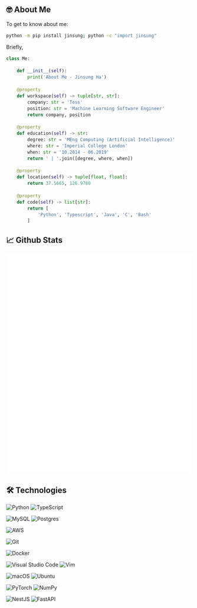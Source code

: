 ## :nerd_face: About Me

To get to know about me:
```bash
python -m pip install jinsung; python -c "import jinsung"
```

Briefly,
```python
class Me:

    def __init__(self):
        print('About Me - Jinsung Ha')

    @property
    def workspace(self) -> tuple[str, str]:
        company: str = 'Toss'
        position: str = 'Machine Learning Software Engineer'
        return company, position

    @property
    def education(self) -> str:
        degree: str = 'MEng Computing (Artificial Intelligence)'
        where: str = 'Imperial College London'
        when: str = '10.2014 - 06.2019'
        return ' | '.join([degree, where, when])
    
    @property
    def location(self) -> tuple[float, float]:
        return 37.5665, 126.9780

    @property
    def code(self) -> list[str]:
        return [
            'Python', 'Typescript', 'Java', 'C', 'Bash'
        ]
```

## :chart_with_upwards_trend: Github Stats
![](https://github.com/94929/github-stats-transparent/blob/output/generated/overview.svg)
![](https://github.com/94929/github-stats-transparent/blob/output/generated/languages.svg)

## :hammer_and_wrench: Technologies
![Python](https://img.shields.io/badge/python-3670A0?style=for-the-badge&logo=python&logoColor=ffdd54)
![TypeScript](https://img.shields.io/badge/typescript-%23007ACC.svg?style=for-the-badge&logo=typescript&logoColor=white)

![MySQL](https://img.shields.io/badge/mysql-%2300f.svg?style=for-the-badge&logo=mysql&logoColor=white)
![Postgres](https://img.shields.io/badge/postgres-%23316192.svg?style=for-the-badge&logo=postgresql&logoColor=white)

![AWS](https://img.shields.io/badge/AWS-%23FF9900.svg?style=for-the-badge&logo=amazon-aws&logoColor=white)

![Git](https://img.shields.io/badge/git-%23F05033.svg?style=for-the-badge&logo=git&logoColor=white)

![Docker](https://img.shields.io/badge/docker-%230db7ed.svg?style=for-the-badge&logo=docker&logoColor=white)

![Visual Studio Code](https://img.shields.io/badge/Visual%20Studio%20Code-0078d7.svg?style=for-the-badge&logo=visual-studio-code&logoColor=white)
![Vim](https://img.shields.io/badge/VIM-%2311AB00.svg?style=for-the-badge&logo=vim&logoColor=white)

![macOS](https://img.shields.io/badge/mac%20os-000000?style=for-the-badge&logo=macos&logoColor=F0F0F0)
![Ubuntu](https://img.shields.io/badge/Ubuntu-E95420?style=for-the-badge&logo=ubuntu&logoColor=white)

![PyTorch](https://img.shields.io/badge/PyTorch-%23EE4C2C.svg?style=for-the-badge&logo=PyTorch&logoColor=white)
![NumPy](https://img.shields.io/badge/numpy-%23013243.svg?style=for-the-badge&logo=numpy&logoColor=white)

![NestJS](https://img.shields.io/badge/nestjs-%23E0234E.svg?style=for-the-badge&logo=nestjs&logoColor=white)
![FastAPI](https://img.shields.io/badge/FastAPI-005571?style=for-the-badge&logo=fastapi)
